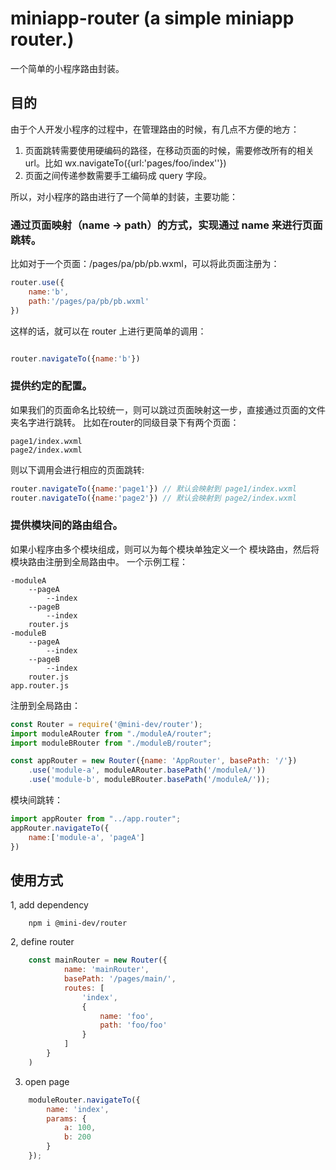 # miniapp-router (a simple miniapp router.)

一个简单的小程序路由封装。

## 目的

由于个人开发小程序的过程中，在管理路由的时候，有几点不方便的地方：

1. 页面跳转需要使用硬编码的路径，在移动页面的时候，需要修改所有的相关 url。比如 wx.navigateTo({url:'pages/foo/index''})
2. 页面之间传递参数需要手工编码成 query 字段。

所以，对小程序的路由进行了一个简单的封装，主要功能：

### 通过页面映射（name -> path）的方式，实现通过 name 来进行页面跳转。

比如对于一个页面：/pages/pa/pb/pb.wxml，可以将此页面注册为：

```javascript
router.use({
    name:'b',
    path:'/pages/pa/pb/pb.wxml'
})
```

这样的话，就可以在 router 上进行更简单的调用：

```javascript

router.navigateTo({name:'b'})
```

### 提供约定的配置。

如果我们的页面命名比较统一，则可以跳过页面映射这一步，直接通过页面的文件夹名字进行跳转。
比如在router的同级目录下有两个页面：

    page1/index.wxml
    page2/index.wxml

则以下调用会进行相应的页面跳转:

```javascript
router.navigateTo({name:'page1'}) // 默认会映射到 page1/index.wxml
router.navigateTo({name:'page2'}) // 默认会映射到 page2/index.wxml
```

### 提供模块间的路由组合。

如果小程序由多个模块组成，则可以为每个模块单独定义一个 模块路由，然后将模块路由注册到全局路由中。
一个示例工程：

    -moduleA
        --pageA
            --index
        --pageB
            --index
        router.js
    -moduleB
        --pageA
            --index
        --pageB
            --index
        router.js
    app.router.js

注册到全局路由：

```javascript
const Router = require('@mini-dev/router');
import moduleARouter from "./moduleA/router";
import moduleBRouter from "./moduleB/router";

const appRouter = new Router({name: 'AppRouter', basePath: '/'})
    .use('module-a', moduleARouter.basePath('/moduleA/'))
    .use('module-b', moduleBRouter.basePath('/moduleA/'));
```

模块间跳转：

```javascript
import appRouter from "../app.router";
appRouter.navigateTo({
    name:['module-a', 'pageA']
})
```

## 使用方式

1, add dependency

```shell
    npm i @mini-dev/router
```

2, define router

```javascript
    const mainRouter = new Router({
            name: 'mainRouter',
            basePath: '/pages/main/',
            routes: [
                'index',
                {
                    name: 'foo',
                    path: 'foo/foo'
                }
            ]
        }
    )
```

3. open page

```javascript
    moduleRouter.navigateTo({
        name: 'index',
        params: {
            a: 100,
            b: 200
        }
    });
```
